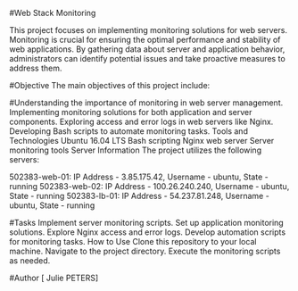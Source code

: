 #Web Stack Monitoring


This project focuses on implementing monitoring solutions for web servers. Monitoring is crucial for ensuring the optimal performance and stability of web applications. By gathering data about server and application behavior, administrators can identify potential issues and take proactive measures to address them.

#Objective
The main objectives of this project include:

#Understanding the importance of monitoring in web server management.
Implementing monitoring solutions for both application and server components.
Exploring access and error logs in web servers like Nginx.
Developing Bash scripts to automate monitoring tasks.
Tools and Technologies
Ubuntu 16.04 LTS
Bash scripting
Nginx web server
Server monitoring tools
Server Information
The project utilizes the following servers:

502383-web-01: IP Address - 3.85.175.42, Username - ubuntu, State - running
502383-web-02: IP Address - 100.26.240.240, Username - ubuntu, State - running
502383-lb-01: IP Address - 54.237.81.248, Username - ubuntu, State - running

#Tasks
Implement server monitoring scripts.
Set up application monitoring solutions.
Explore Nginx access and error logs.
Develop automation scripts for monitoring tasks.
How to Use
Clone this repository to your local machine.
Navigate to the project directory.
Execute the monitoring scripts as needed.

#Author
[
Julie PETERS]

